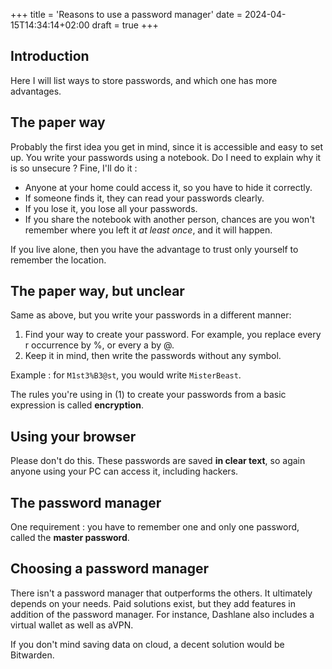 +++
title = 'Reasons to use a password manager'
date = 2024-04-15T14:34:14+02:00
draft = true
+++

## Introduction

Here I will list ways to store passwords, and which one has more advantages.

## The paper way

Probably the first idea you get in mind, since it is accessible and easy to set up.
You write your passwords using a notebook. Do I need to explain why it is so unsecure ? Fine, I'll do it :
- Anyone at your home could access it, so you have to hide it correctly.
- If someone finds it, they can read your passwords clearly.
- If you lose it, you lose all your passwords.
- If you share the notebook with another person, chances are you won't remember where you left it *at least once*, and it will happen.

If you live alone, then you have the advantage to trust only yourself to remember the location.

## The paper way, but unclear

Same as above, but you write your passwords in a different manner:

1. Find your way to create your password. For example, you replace every r occurrence by %, or every a by @.
2. Keep it in mind, then write the passwords without any symbol.

Example : for `M1st3%B3@st`, you would write `MisterBeast`.

The rules you're using in (1) to create your passwords from a basic expression is called **encryption**.

## Using your browser

Please don't do this. These passwords are saved **in clear text**, so again anyone using your PC can access it, including hackers.

## The password manager

One requirement : you have to remember one and only one password, called the **master password**.

## Choosing a password manager

There isn't a password manager that outperforms the others. It ultimately depends on your needs. Paid solutions exist, but they add features in addition of the password manager. For instance, Dashlane also includes a virtual wallet as well as aVPN.

If you don't mind saving data on cloud, a decent solution would be Bitwarden.
